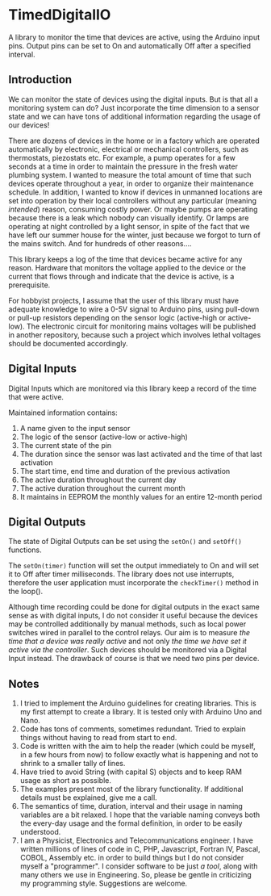 # TimedDigitalIO
A library to monitor the time that devices are active, using the Arduino input pins. Output pins can be set to On and automatically Off after a specified interval.

## Introduction
We can monitor the state of devices using the digital inputs. But is that all a monitoring system can do? Just incorporate the time dimension to a sensor state and we can have tons of additional information regarding the usage of our devices!

There are dozens of devices in the home or in a factory which are operated automatically by electronic, electrical or mechanical controllers, such as thermostats, piezostats etc. For example, a pump operates for a few seconds at a time in order to maintain the pressure in the fresh water plumbing system. I wanted to measure the total amount of time that such devices operate throughout a year, in order to organize their maintenance schedule. In addition, I wanted to know if devices in unmanned locations are set into operation by their local controllers without any particular (meaning _intended_) reason, consuming costly power. Or maybe pumps are operating because there is a leak which nobody can visually identify. Or lamps are operating at night controlled by a light sensor, in spite of the fact that we have left our summer house for the winter, just because we forgot to turn of the mains switch. And for hundreds of other reasons....

This library keeps a log of the time that devices became active for any reason. Hardware that monitors the voltage applied to the device or the current that flows through and indicate that the device is active, is a prerequisite. 

For hobbyist projects, I assume that the user of this library must have adequate knowledge to wire a 0-5V signal to Arduino pins, using pull-down or pull-up resistors depending on the sensor logic (active-high or active-low). The electronic circuit for monitoring mains voltages will be published in another repository, because such a project which involves lethal voltages should be documented accordingly.    

## Digital Inputs
Digital Inputs which are monitored via this library keep a record of the time that were active.


Maintained information contains:

1. A name given to the input sensor
2. The logic of the sensor (active-low or active-high)
3. The current state of the pin
4. The duration since the sensor was last activated and the time of that last activation
5. The start time, end time and duration of the previous activation
6. The active duration throughout the current day 
7. The active duration throughout the current month
8. It maintains in EEPROM the monthly values for an entire 12-month period

## Digital Outputs
The state of Digital Outputs can be set using the `setOn()` and `setOff()` functions.

The `setOn(timer)` function will set the output immediately to On and will set it to Off after timer milliseconds. The library does not use interrupts, therefore the user application must incorporate the `checkTimer()` method in the loop().

Although time recording could be done for digital outputs in the exact same sense as with digital inputs, I do not consider it useful because the devices may be controlled additionally by manual methods, such as local power switches wired in parallel to the control relays. Our aim is to measure _the time that a device was really active_ and not only _the time we have set it active via the controller_.  Such devices should be monitored via a Digital Input instead. The drawback of course is that we need two pins per device.  

## Notes
1. I tried to implement the Arduino guidelines for creating libraries. This is my first attempt to create a library. It is tested only with Arduino Uno and Nano.
2. Code has tons of comments, sometimes redundant. Tried to explain things without having to read from start to end.
3. Code is written with the aim to help the reader (which could be myself, in a few hours from now) to follow exactly what is happening and not to shrink to a smaller tally of lines.
4. Have tried to avoid String (with capital S) objects and to keep RAM usage as short as possible.
5. The examples present most of the library functionality. If additional details must be explained, give me a call. 
6. The semantics of time, duration, interval and their usage in naming variables are a bit relaxed. I hope that the variable naming conveys both the every-day usage and the formal definition, in order to be easily understood.
7. I am a Physicist, Electronics and Telecommunications engineer. I have written millions of lines of code in C, PHP, Javascript, Fortran IV, Pascal, COBOL, Assembly etc. in order to build things but I do not consider myself a "programmer". I consider software to be just _a tool_, along with many others we use in Engineering. So, please be gentle in criticizing my programming style. Suggestions are welcome.
    
